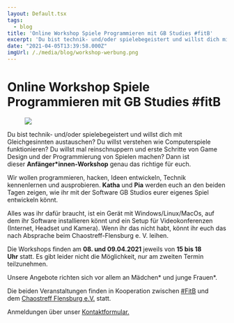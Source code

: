 ```yaml
---
layout: Default.tsx
tags:
  - blog
title: 'Online Workshop Spiele Programmieren mit GB Studies #fitB'
excerpt: 'Du bist technik- und/oder spielebegeistert und willst dich mit Gleichgesinnten austauschen? Du willst verstehen wie Computerspiele funktionieren? Du willst mal reinschnuppern und erste Schritte von Game Design und der Programmierung […]'
date: "2021-04-05T13:39:58.000Z"
imgUrl: /./media/blog/workshop-werbung.png
---
```


# Online Workshop Spiele Programmieren mit GB Studies #fitB

<figure class="wp-block-image size-large"><img decoding="async" loading="lazy" src="/./media/blog/uploads/workshop-werbung.png" /></figure>

<p>Du bist technik- und/oder spielebegeistert und willst dich mit Gleichgesinnten austauschen? Du willst verstehen wie Computerspiele funktionieren? Du willst mal reinschnuppern und erste Schritte von Game Design und der Programmierung von Spielen machen? Dann ist dieser&nbsp;<strong>Anfänger*innen-Workshop</strong>&nbsp;genau das richtige für euch.</p>

<p>Wir wollen programmieren, hacken, Ideen entwickeln, Technik kennenlernen und ausprobieren.&nbsp;<strong>Katha</strong>&nbsp;und&nbsp;<strong>Pia</strong>&nbsp;werden euch an den beiden Tagen zeigen, wie ihr mit der Software GB Studios eurer eigenes Spiel entwickeln könnt.</p>

<p>Alles was ihr dafür braucht, ist ein Gerät mit Windows/Linux/MacOs, auf dem ihr Software installieren könnt und ein Setup für Videokonferenzen (Internet, Headset und Kamera). Wenn ihr das nicht habt, könnt ihr euch das nach Absprache beim Chaostreff-Flensburg e. V. leihen.</p>

<p>Die Workshops finden am&nbsp;<strong>08. und 09.04.2021</strong>&nbsp;jeweils von&nbsp;<strong>15 bis 18 Uhr</strong>&nbsp;statt. Es gibt leider nicht die Möglichkeit, nur am zweiten Termin teilzunehmen.</p>

<p>Unsere Angebote richten sich vor allem an Mädchen* und junge Frauen*.</p>

<p>Die beiden Veranstaltungen finden in Kooperation zwischen <a href="https://fitb.esfl.de/" data-type="URL" data-id="https://fitb.esfl.de/">#FitB</a> und dem&nbsp;<a href="https://chaostreff-flensburg.de/">Chaostreff Flensburg e.V.</a>&nbsp;statt.</p>

<p>Anmeldungen über unser&nbsp;<a href="https://fitb.esfl.de/kontakt.html">Kontaktformular.</a></p>
